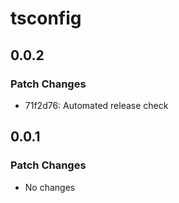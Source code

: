 # tsconfig

## 0.0.2

### Patch Changes

- 71f2d76: Automated release check

## 0.0.1

### Patch Changes

- No changes
